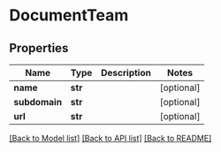 # DocumentTeam

## Properties
Name | Type | Description | Notes
------------ | ------------- | ------------- | -------------
**name** | **str** |  | [optional] 
**subdomain** | **str** |  | [optional] 
**url** | **str** |  | [optional] 

[[Back to Model list]](../README.md#documentation-for-models) [[Back to API list]](../README.md#documentation-for-api-endpoints) [[Back to README]](../README.md)


